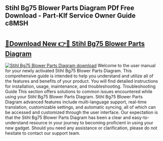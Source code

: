## Stihl Bg75 Blower Parts Diagram PDf Free Download - Part-Klf Service Owner Guide c8MSH

# <h2><a href="http://dfixbur.blite.top/?on=Stihl+Bg75+Blower+Parts+Diagram">🔗Download New 👉🔴 Stihl Bg75 Blower Parts Diagram</a></h2>

[![Stihl Bg75 Blower Parts Diagram download](https://i.imgur.com/lujVjoI.png)](http://dfixbur.blite.top/?on=Stihl+Bg75+Blower+Parts+Diagram)
Welcome to the user manual for your newly activated Stihl Bg75 Blower Parts Diagram. This comprehensive guide is intended to help you understand and utilize all of the features and benefits of your product. You will find detailed instructions for installation, usage, maintenance, and troubleshooting. Troubleshooting Guide This section offers solutions to common issues encountered while using your Stihl Bg75 Blower Parts Diagram. Stihl Bg75 Blower Parts Diagram advanced features include multi-language support, real-time translation, customizable settings, and automatic syncing, all of which can be accessed and customized through the user interface. Our expectation is that the Stihl Bg75 Blower Parts Diagram has been a clear and easy-to-understand resource in your journey to becoming proficient in using your new gadget. Should you need any assistance or clarification, please do not hesitate to contact our support team.
